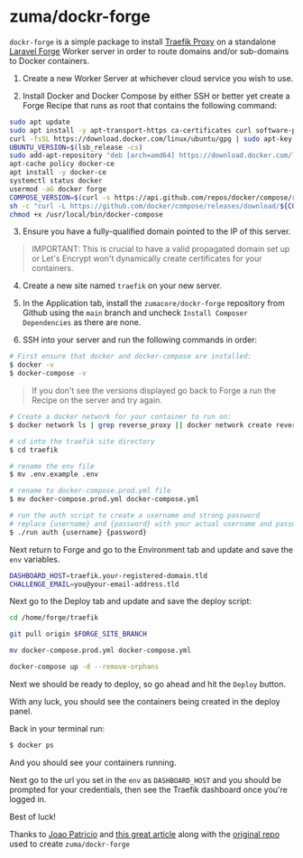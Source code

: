 # zuma/dockr-forge

`dockr-forge` is a simple package to install [Traefik Proxy](https://traefik.io/traefik) on a standalone [Laravel Forge](https://forge.laravel.com) Worker server in order to route domains and/or sub-domains to Docker containers.

1. Create a new Worker Server at whichever cloud service you wish to use.

2. Install Docker and Docker Compose by either SSH or better yet create a Forge Recipe that runs as root that contains the following command:

```bash
sudo apt update
sudo apt install -y apt-transport-https ca-certificates curl software-properties-common
curl -fsSL https://download.docker.com/linux/ubuntu/gpg | sudo apt-key add -
UBUNTU_VERSION=$(lsb_release -cs)
sudo add-apt-repository "deb [arch=amd64] https://download.docker.com/linux/ubuntu $UBUNTU_VERSION stable"
apt-cache policy docker-ce
apt install -y docker-ce
systemctl status docker
usermod -aG docker forge
COMPOSE_VERSION=$(curl -s https://api.github.com/repos/docker/compose/releases/latest | grep 'tag_name' | cut -d\" -f4)
sh -c "curl -L https://github.com/docker/compose/releases/download/${COMPOSE_VERSION}/docker-compose-`uname -s`-`uname -m` > /usr/local/bin/docker-compose"
chmod +x /usr/local/bin/docker-compose
```

3. Ensure you have a fully-qualified domain pointed to the IP of this server.

> IMPORTANT: This is crucial to have a valid propagated domain set up or Let's Encrypt won't dynamically create certificates for your containers.

4. Create a new site named `traefik` on your new server.

5. In the Application tab, install the `zumacore/dockr-forge` repository from Github using the `main` branch and uncheck `Install Composer Dependencies` as there are none.

6. SSH into your server and run the following commands in order:

```bash
# First ensure that docker and docker-compose are installed:
$ docker -v
$ docker-compose -v
```

> If you don't see the versions displayed go back to Forge a run the Recipe on the server and try again.

```bash
# Create a docker network for your container to run on:
$ docker network ls | grep reverse_proxy || docker network create reverse_proxy

# cd into the traefik site directory
$ cd traefik

# rename the env file
$ mv .env.example .env

# rename to docker-compose.prod.yml file
$ mv docker-compose.prod.yml docker-compose.yml

# run the auth script to create a username and strong password
# replace {username} and {password} with your actual username and password
$ ./run auth {username} {password}
```

Next return to Forge and go to the Environment tab and update and save the `env` variables.

```bash
DASHBOARD_HOST=traefik.your-registered-domain.tld
CHALLENGE_EMAIL=you@your-email-address.tld
```

Next go to the Deploy tab and update and save the deploy script:

```bash
cd /home/forge/traefik

git pull origin $FORGE_SITE_BRANCH

mv docker-compose.prod.yml docker-compose.yml

docker-compose up -d --remove-orphans
```

Next we should be ready to deploy, so go ahead and hit the `Deploy` button.

With any luck, you should see the containers being created in the deploy panel.

Back in your terminal run:

```bash
$ docker ps
```

And you should see your containers running.

Next go to the url you set in the `env` as `DASHBOARD_HOST` and you should be prompted for your credentials, then see the Traefik dashboard once you're logged in.

Best of luck!

Thanks to [Joao Patricio](https://github.com/ijpatricio) and [this great article](https://blog.jpat.dev/how-to-deploy-docker-applications-with-laravel-forge) along with the [original repo](https://github.com/ijpatricio/traefik-for-forge) used to create `zuma/dockr-forge`
